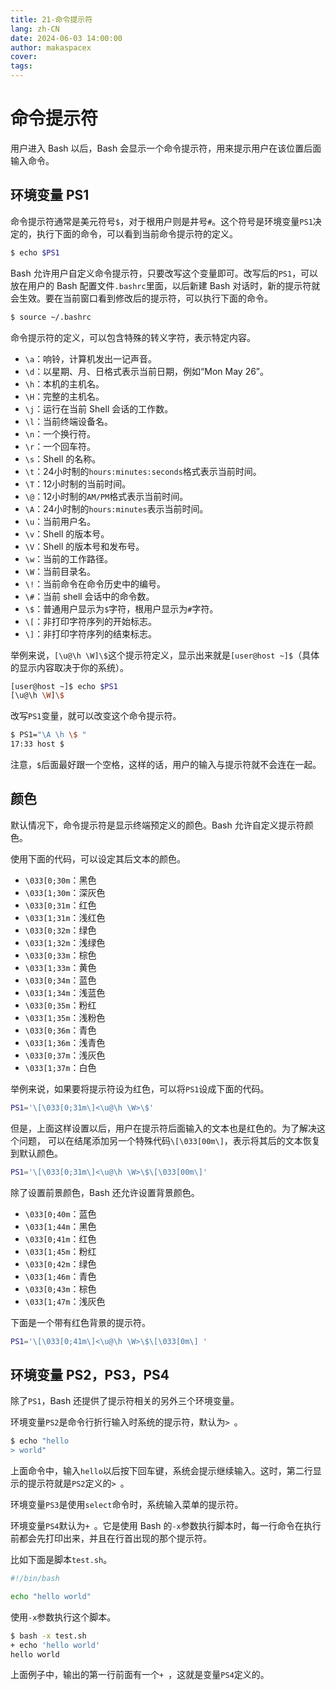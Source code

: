 ```yaml
---
title: 21-命令提示符
lang: zh-CN
date: 2024-06-03 14:00:00
author: makaspacex
cover: 
tags:
---
```

# 命令提示符

用户进入 Bash 以后，Bash 会显示一个命令提示符，用来提示用户在该位置后面输入命令。

## 环境变量 PS1

命令提示符通常是美元符号`$`，对于根用户则是井号`#`。这个符号是环境变量`PS1`决定的，执行下面的命令，可以看到当前命令提示符的定义。

```bash
$ echo $PS1
```

Bash 允许用户自定义命令提示符，只要改写这个变量即可。改写后的`PS1`，可以放在用户的 Bash 配置文件`.bashrc`里面，以后新建 Bash 对话时，新的提示符就会生效。要在当前窗口看到修改后的提示符，可以执行下面的命令。

```bash
$ source ~/.bashrc
```

命令提示符的定义，可以包含特殊的转义字符，表示特定内容。

- `\a`：响铃，计算机发出一记声音。
- `\d`：以星期、月、日格式表示当前日期，例如“Mon May 26”。
- `\h`：本机的主机名。
- `\H`：完整的主机名。
- `\j`：运行在当前 Shell 会话的工作数。
- `\l`：当前终端设备名。
- `\n`：一个换行符。
- `\r`：一个回车符。
- `\s`：Shell 的名称。
- `\t`：24小时制的`hours:minutes:seconds`格式表示当前时间。
- `\T`：12小时制的当前时间。
- `\@`：12小时制的`AM/PM`格式表示当前时间。
- `\A`：24小时制的`hours:minutes`表示当前时间。
- `\u`：当前用户名。
- `\v`：Shell 的版本号。
- `\V`：Shell 的版本号和发布号。
- `\w`：当前的工作路径。
- `\W`：当前目录名。
- `\!`：当前命令在命令历史中的编号。
- `\#`：当前 shell 会话中的命令数。
- `\$`：普通用户显示为`$`字符，根用户显示为`#`字符。
- `\[`：非打印字符序列的开始标志。
- `\]`：非打印字符序列的结束标志。

举例来说，`[\u@\h \W]\$`这个提示符定义，显示出来就是`[user@host ~]$`（具体的显示内容取决于你的系统）。

```bash
[user@host ~]$ echo $PS1
[\u@\h \W]\$
```

改写`PS1`变量，就可以改变这个命令提示符。

```bash
$ PS1="\A \h \$ "
17:33 host $
```

注意，`$`后面最好跟一个空格，这样的话，用户的输入与提示符就不会连在一起。

## 颜色

默认情况下，命令提示符是显示终端预定义的颜色。Bash 允许自定义提示符颜色。

使用下面的代码，可以设定其后文本的颜色。

- `\033[0;30m`：黑色
- `\033[1;30m`：深灰色
- `\033[0;31m`：红色
- `\033[1;31m`：浅红色
- `\033[0;32m`：绿色
- `\033[1;32m`：浅绿色
- `\033[0;33m`：棕色
- `\033[1;33m`：黄色
- `\033[0;34m`：蓝色
- `\033[1;34m`：浅蓝色
- `\033[0;35m`：粉红
- `\033[1;35m`：浅粉色
- `\033[0;36m`：青色
- `\033[1;36m`：浅青色
- `\033[0;37m`：浅灰色
- `\033[1;37m`：白色

举例来说，如果要将提示符设为红色，可以将`PS1`设成下面的代码。

```bash
PS1='\[\033[0;31m\]<\u@\h \W>\$'
```

但是，上面这样设置以后，用户在提示符后面输入的文本也是红色的。为了解决这个问题， 可以在结尾添加另一个特殊代码`\[\033[00m\]`，表示将其后的文本恢复到默认颜色。

```bash
PS1='\[\033[0;31m\]<\u@\h \W>\$\[\033[00m\]'
```

除了设置前景颜色，Bash 还允许设置背景颜色。

- `\033[0;40m`：蓝色
- `\033[1;44m`：黑色
- `\033[0;41m`：红色
- `\033[1;45m`：粉红
- `\033[0;42m`：绿色
- `\033[1;46m`：青色
- `\033[0;43m`：棕色
- `\033[1;47m`：浅灰色

下面是一个带有红色背景的提示符。

```bash
PS1='\[\033[0;41m\]<\u@\h \W>\$\[\033[0m\] '
```

## 环境变量 PS2，PS3，PS4

除了`PS1`，Bash 还提供了提示符相关的另外三个环境变量。

环境变量`PS2`是命令行折行输入时系统的提示符，默认为`> `。

```bash
$ echo "hello
> world"
```

上面命令中，输入`hello`以后按下回车键，系统会提示继续输入。这时，第二行显示的提示符就是`PS2`定义的`> `。

环境变量`PS3`是使用`select`命令时，系统输入菜单的提示符。

环境变量`PS4`默认为`+ `。它是使用 Bash 的`-x`参数执行脚本时，每一行命令在执行前都会先打印出来，并且在行首出现的那个提示符。

比如下面是脚本`test.sh`。

```bash
#!/bin/bash

echo "hello world"
```

使用`-x`参数执行这个脚本。

```bash
$ bash -x test.sh
+ echo 'hello world'
hello world
```

上面例子中，输出的第一行前面有一个`+ `，这就是变量`PS4`定义的。

